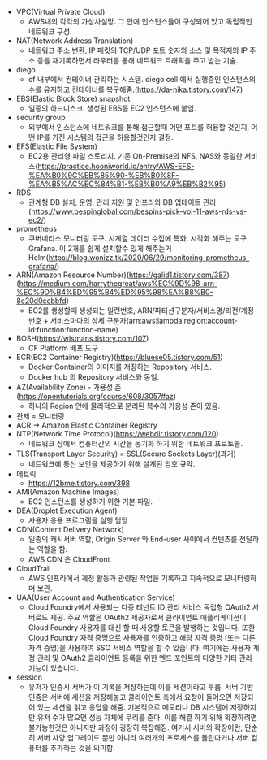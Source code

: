 - VPC(Virtual Private Cloud)
  - AWS내의 각각의 가상사설망. 그 안에 인스턴스들이 구성되어 있고 독립적인 네트워크 구성.
- NAT(Network Address Translation)
  - 네트워크 주소 변환, IP 패킷의 TCP/UDP 포트 숫자와 소스 및 목적지의 IP 주소 등을 재기록하면서 라우터를 통해 네트워크 트래픽을 주고 받는 기술.
- diego
  - cf 내부에서 컨테이너 관리하는 시스템. diego cell 에서 실행중인 인스턴스의 수를 유지하고 컨테이너를 복구해줌.(https://da-nika.tistory.com/147)
- EBS(Elastic Block Store) snapshot 
  - 일종의 하드디스크. 생성된 EBS를 EC2 인스턴스에 붙임.
- security group
  - 외부에서 인스턴스에 네트워크를 통해 접근할때 어떤 포트를 허용할 것인지, 어떤 IP를 가진 시스템의 접근을 허용할것인지 결정.
- EFS(Elastic File System)
  - EC2용 관리형 파일 스토리지. 기존 On-Premise의 NFS, NAS와 동일한 서비스(https://practice.hooniworld.io/entry/AWS-EFS-%EA%B0%9C%EB%85%90-%EB%B0%8F-%EA%B5%AC%EC%84%B1-%EB%B0%A9%EB%B2%95)
- RDS
  - 관계형 DB 설치, 운영, 관리 지원 및 인프라와 DB 업데이트 관리(https://www.bespinglobal.com/bespins-pick-vol-11-aws-rds-vs-ec2/)
- prometheus 
  - 쿠버네티스 모니터링 도구. 시계열 데이터 수집에 특화. 시각화 해주는 도구 Grafana. 이 2개를 쉽게 설치할수 있게 해주는거 Helm(https://blog.wonizz.tk/2020/06/29/monitoring-prometheus-grafana/)
- ARN(Amazon Resource Number)(https://galid1.tistory.com/387)(https://medium.com/harrythegreat/aws%EC%9D%98-arn-%EC%9D%B4%ED%95%B4%ED%95%98%EA%B8%B0-8c20d0ccbbfd)
  -  EC2를 생성할때 생성되는 일련번호, ARN/파티션구분자/서비스명/리전/계정번호 + 서비스마다의 상세 구분자(arn:aws:lambda:region:account-id:function:function-name)
- BOSH(https://wlstnans.tistory.com/107)
  - CF Platform 배포 도구
- ECR(EC2 Container Registry)(https://bluese05.tistory.com/51)
  - Docker Container의 이미지를 저장하는 Repository 서비스.
  - Docker hub 의 Repository 서비스와 동일.
- AZ(Availability Zone) - 가용성 존(https://opentutorials.org/course/608/3057#az)
  - 하나의 Region 안에 물리적으로 분리된 복수의 가용성 존이 있음.
- 관제 = 모니터링
- ACR -> Amazon Elastic Container Registry
- NTP(Network Time Protocol)(https://webdir.tistory.com/120)
  - 네트워크 상에서 컴퓨터간의 시간을 동기화 하기 위한 네트워크 프로토콜.
- TLS(Transport Layer Security) = SSL(Secure Sockets Layer)(과거)
  - 네트워크에 통신 보안을 제공하기 위해 설계된 암호 규약.
- 메트릭
  - https://12bme.tistory.com/398
- AMI(Amazon Machine Images)
  - EC2 인스턴스를 생성하기 위한 기본 파일.
- DEA(Droplet Execution Agent)
  - 사용자 응용 프로그램을 실행 담당
- CDN(Content Delivery Network)
  - 일종의 캐시서버 역할, Origin Server 와 End-user 사이에서 컨텐츠를 전달하는 역할을 함.
  - AWS CDN 은 CloudFront
- CloudTrail
  - AWS 인프라에서 계정 활동과 관련된 작업을 기록하고 지속적으로 모니터링하며 보관.
- UAA(User Account and Authentication Service)
  - Cloud Foundry에서 사용되는 다중 테넌트 ID 관리 서비스
    독립형 OAuth2 서버로도 제공. 
    주요 역할은 OAuth2 제공자로서 클라이언트 애플리케이션이 Cloud Foundry 사용자를 대신 할 때 사용할 토큰을 발행하는 것입니다. 
    또한 Cloud Foundry 자격 증명으로 사용자를 인증하고 해당 자격 증명 (또는 다른 자격 증명)을 사용하여 SSO 서비스 역할을 할 수 있습니다. 
    여기에는 사용자 계정 관리 및 OAuth2 클라이언트 등록을 위한 엔드 포인트와 다양한 기타 관리 기능이 있습니다.
- session 
   - 유저가 인증시 서버가 이 기록을 저장하는데 이를 세션이라고 부름.
     서버 기반 인증은 서버에 세션을 저장해놓고 클라이언트 측에서 요청이 들어오면 저장되어 있는 세션을 읽고 응답을 해줌.
     기본적으로 메모리나 DB 시스템에 저장하지만 유저 수가 많으면 성능 자체에 무리를 준다. 
     이를 해결 하기 위해 확장하려면 불가능한것은 아니지만 과정이 굉장히 복잡해짐.
     여기서 서버의 확장이란, 단순히 서버 사양 업그레이드 뿐만 아니라 여러개의 프로세스를 돌린다거나 서버 컴퓨터를 추가하는 것을 의미함.
